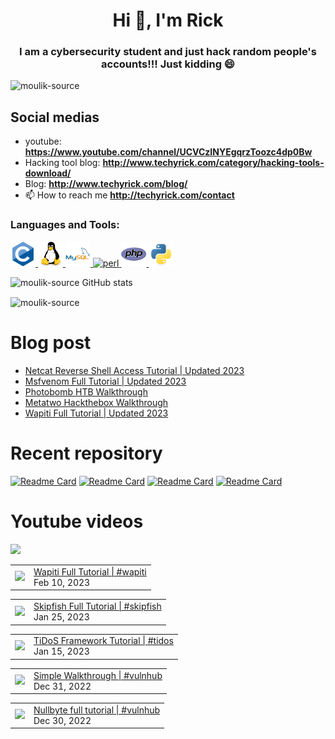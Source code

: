 <h1 align="center">Hi 👋, I'm Rick</h1>
<h3 align="center">I am a cybersecurity student and just hack random people's accounts!!! Just kidding 😄</h3>

<p align="left"> <img src="https://komarev.com/ghpvc/?username=moulik-source&label=Profile%20views&color=0e75b6&style=flat" alt="moulik-source" /> </p> 

## Social medias
- youtube: **https://www.youtube.com/channel/UCVCzINYEgqrzToozc4dp0Bw**
- Hacking tool blog: **http://www.techyrick.com/category/hacking-tools-download/**
- Blog: **http://www.techyrick.com/blog/**
- 📫 How to reach me **http://techyrick.com/contact**


<h3 align="left">Languages and Tools:</h3>
<p align="left"> <a href="https://www.cprogramming.com/" target="_blank"> <img src="https://raw.githubusercontent.com/devicons/devicon/master/icons/c/c-original.svg" alt="c" width="40" height="40"/> </a> <a href="https://www.linux.org/" target="_blank"> <img src="https://raw.githubusercontent.com/devicons/devicon/master/icons/linux/linux-original.svg" alt="linux" width="40" height="40"/> </a> <a href="https://www.mysql.com/" target="_blank"> <img src="https://raw.githubusercontent.com/devicons/devicon/master/icons/mysql/mysql-original-wordmark.svg" alt="mysql" width="40" height="40"/> </a> <a href="https://www.perl.org/" target="_blank"> <img src="https://api.iconify.design/logos-perl.svg" alt="perl" width="40" height="40"/> </a> <a href="https://www.php.net" target="_blank"> <img src="https://raw.githubusercontent.com/devicons/devicon/master/icons/php/php-original.svg" alt="php" width="40" height="40"/> </a> <a href="https://www.python.org" target="_blank"> <img src="https://raw.githubusercontent.com/devicons/devicon/master/icons/python/python-original.svg" alt="python" width="40" height="40"/> </a> </p>



![moulik-source GitHub stats](https://github-readme-stats.vercel.app/api?username=moulik-source&show_icons=true&theme=vision-friendly-dark)

<p><img align="center" src="https://github-readme-streak-stats.herokuapp.com/?user=moulik-source&theme=vision-friendly-dark" alt="moulik-source" /></p>

# Blog post
<!-- BLOG-POST-LIST:START -->
- [Netcat Reverse Shell Access Tutorial | Updated 2023](https://techyrick.com/netcat-tutorial/)
- [Msfvenom Full Tutorial | Updated 2023](https://techyrick.com/msfvenom-full-tutorial/)
- [Photobomb HTB Walkthrough](https://techyrick.com/photobomb-htb-walkthrough/)
- [Metatwo Hackthebox Walkthrough](https://techyrick.com/metatwo-hackthebox-walkthrough/)
- [Wapiti Full Tutorial | Updated 2023](https://techyrick.com/wapiti-full-tutorial/)
<!-- BLOG-POST-LIST:END -->

# Recent repository 

[![Readme Card](https://github-readme-stats.vercel.app/api/pin/?username=moulik-source&repo=ddos&theme=outrun)](https://github.com/moulik-source/ddos) 
[![Readme Card](https://github-readme-stats.vercel.app/api/pin/?username=moulik-source&repo=port-scan&theme=outrun)](https://github.com/moulik-source/port-scan)
[![Readme Card](https://github-readme-stats.vercel.app/api/pin/?username=moulik-source&repo=moulik-source&theme=outrun)](https://github.com/moulik-source/moulik-source)
[![Readme Card](https://github-readme-stats.vercel.app/api/pin/?username=moulik-source&repo=hashmo&theme=outrun)](https://github.com/moulik-source/hashmo)

# Youtube videos

[<img src="https://img.shields.io/badge/-Subscribe-red?style=for-the-badge&logo=youtube&logoColor=white"/>](https://www.youtube.com/channel/UCVHmOOAGNcLK5k0i7G1gTrQ)

<!-- YOUTUBE:START --><table><tr><td><a href="https://www.youtube.com/watch?v=t-xZ3TrJaig"><img width="140px" src="https://i.ytimg.com/vi/t-xZ3TrJaig/mqdefault.jpg"></a></td>
<td><a href="https://www.youtube.com/watch?v=t-xZ3TrJaig">Wapiti Full Tutorial | #wapiti</a><br/>Feb 10, 2023</td></tr></table>
<table><tr><td><a href="https://www.youtube.com/watch?v=p3M1BSttpfs"><img width="140px" src="https://i.ytimg.com/vi/p3M1BSttpfs/mqdefault.jpg"></a></td>
<td><a href="https://www.youtube.com/watch?v=p3M1BSttpfs">Skipfish Full Tutorial | #skipfish</a><br/>Jan 25, 2023</td></tr></table>
<table><tr><td><a href="https://www.youtube.com/watch?v=8SZXnhCvUXc"><img width="140px" src="https://i.ytimg.com/vi/8SZXnhCvUXc/mqdefault.jpg"></a></td>
<td><a href="https://www.youtube.com/watch?v=8SZXnhCvUXc">TiDoS Framework Tutorial | #tidos</a><br/>Jan 15, 2023</td></tr></table>
<table><tr><td><a href="https://www.youtube.com/watch?v=1zkiACXePu8"><img width="140px" src="https://i.ytimg.com/vi/1zkiACXePu8/mqdefault.jpg"></a></td>
<td><a href="https://www.youtube.com/watch?v=1zkiACXePu8">Simple Walkthrough | #vulnhub</a><br/>Dec 31, 2022</td></tr></table>
<table><tr><td><a href="https://www.youtube.com/watch?v=auAkqCzq5rs"><img width="140px" src="https://i.ytimg.com/vi/auAkqCzq5rs/mqdefault.jpg"></a></td>
<td><a href="https://www.youtube.com/watch?v=auAkqCzq5rs">Nullbyte full tutorial | #vulnhub</a><br/>Dec 30, 2022</td></tr></table>
<!-- YOUTUBE:END -->

